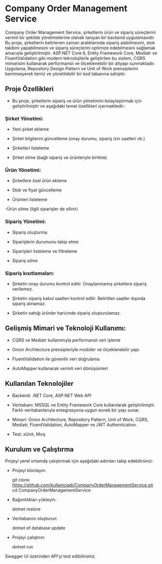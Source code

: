 # Company Order Management Service

   Company Order Management Service, şirketlerin ürün ve sipariş süreçlerini verimli bir şekilde yönetmelerine olanak tanıyan bir backend uygulamasıdır. Bu proje, şirketlerin belirlenen zaman aralıklarında sipariş alabilmesini, stok takibini yapabilmesini ve sipariş süreçlerini optimize edebilmesini sağlamak amacıyla geliştirilmiştir.
   ASP.NET Core 6, Entity Framework Core, Mediatr ve FluentValidation gibi modern teknolojilerle geliştirilen bu sistem, CQRS mimarisini kullanarak performanslı ve ölçeklenebilir bir altyapı sunmaktadır. Uygulama, Repository Design Pattern ve Unit of Work prensiplerini benimseyerek temiz ve yönetilebilir bir kod tabanına sahiptir.

## Proje Özellikleri

- Bu proje, şirketlerin sipariş ve ürün yönetimini kolaylaştırmak için geliştirilmiştir ve aşağıdaki temel özellikleri içermektedir:

### Şirket Yönetimi:

- Yeni şirket ekleme

- Şirket bilgilerini güncelleme (onay durumu, sipariş izin saatleri vb.)

- Şirketleri listeleme

- Şirket silme (bağlı sipariş ve ürünleriyle birlikte)

### Ürün Yönetimi:

- Şirketlere özel ürün ekleme

- Stok ve fiyat güncelleme

- Ürünleri listeleme

-Ürün silme (ilgili siparişler de silinir)

### Sipariş Yönetimi:

- Sipariş oluşturma

- Siparişlerin durumunu takip etme

- Siparişleri listeleme ve filtreleme

- Sipariş silme

### Sipariş kısıtlamaları:

- Şirketin onay durumu kontrol edilir. Onaylanmamış şirketlere sipariş verilemez.

- Şirketin sipariş kabul saatleri kontrol edilir. Belirtilen saatler dışında sipariş alınamaz.

- Şirketin sattığı ürünler haricinde sipariş oluşturulamaz.

## Gelişmiş Mimari ve Teknoloji Kullanımı:

- CQRS ve Mediatr kullanımıyla performanslı veri işleme

- Onion Architecture prensipleriyle modüler ve ölçeklenebilir yapı

- FluentValidation ile güvenilir veri doğrulama

- AutoMapper kullanarak verimli veri dönüşümleri

## Kullanılan Teknolojiler

- Backend: .NET Core, ASP.NET Web API

- Veritabanı: MSSQL ve Entity Framework Core kullanılarak geliştirilmiştir. Farklı veritabanlarıyla entegrasyona uygun esnek bir yapı sunar.

- Mimari: Onion Architecture, Repository Pattern, Unit of Work, CQRS, Mediatr, FluentValidation, AutoMapper ve  JWT Authentication.

- Test: xUnit, Moq

## Kurulum ve Çalıştırma

Projeyi yerel ortamda çalıştırmak için aşağıdaki adımları takip edebilirsiniz:

- Projeyi klonlayın:

   git clone https://github.com/kullaniciadi/CompanyOrderManagementService.git
   cd CompanyOrderManagementService

- Bağımlılıkları yükleyin:

   dotnet restore

- Veritabanını oluşturun:

   dotnet ef database update

- Projeyi çalıştırın:

   dotnet run

Swagger UI üzerinden API’yi test edibilirsiniz.
